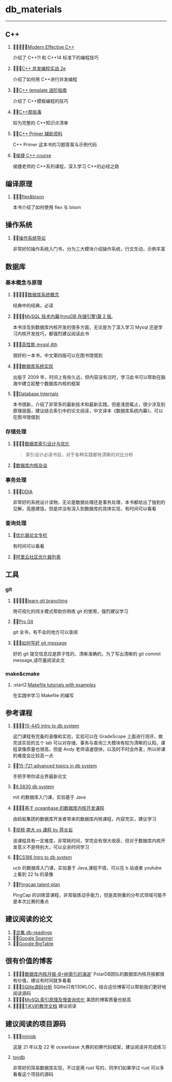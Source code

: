 # db_materials

---

## C++

1. :star2::star2::star2::star2::star2:[Modern Effective C++](https://cntransgroup.github.io/EffectiveModernCppChinese/)

    介绍了 C++11 和 C++14 标准下的编程技巧

2. :star2::star2::star2:[C++ 并发编程实战 2e](https://github.com/ZhouZhaoJi/Library/blob/master/Programming/C++%E5%B9%B6%E5%8F%91%E7%BC%96%E7%A8%8B%E5%AE%9E%E6%88%98.pdf)

    介绍了如何用 C++进行并发编程

3. :star2::star2:[C++ template 进阶指南](https://github.com/wuye9036/CppTemplateTutorial)

    介绍了 C++模板编程的技巧

4. :star2::star2:[C++那些事](https://github.com/Light-City/CPlusPlusThings)

    较为完整的 C++知识点清单

5. :star2::star2:[C++ Primer 辅助资料](https://github.com/applenob/Cpp_Primer_Practice)

    C++ Primer 这本书的习题答案与示例代码

6. :star2:[侯捷 C++ course](https://github.com/ZachL1/Bilibili-plus)

    侯捷老师的 C++系列课程，深入学习 C++的必经之路



## 编译原理

1. :star2::star2::star2:[flex&bison](https://github.com/owenramber1989/db_materials/blob/main/compiler/flex__bison.pdf)

    本书介绍了如何使用 flex 与 bison



## 操作系统

1. :star2::star2:[操作系统导论](https://github.com/gsZhiZunBao/e-books/blob/main/%E6%93%8D%E4%BD%9C%E7%B3%BB%E7%BB%9F%E5%AF%BC%E8%AE%BA.pdf)

    非常好的操作系统入门书，分为三大模块介绍操作系统，行文生动，示例丰富



## 数据库

### 基本概念与原理

1. :star2::star2::star2::star2::star2:[数据库系统概念](https://github.com/Sorosliu1029/Database-Systems/blob/master/Database-System-Concepts-7th-Edition.pdf)

    经典中的经典，必读

2. :star2::star2::star2::star2:[MySQL 技术内幕(InnoDB 存储引擎)第 2 版.](<https://github.com/wususu/effective-resourses/blob/master/%E6%95%B0%E6%8D%AE%E5%BA%93/MySQL%E6%8A%80%E6%9C%AF%E5%86%85%E5%B9%95(InnoDB%E5%AD%98%E5%82%A8%E5%BC%95%E6%93%8E)%E7%AC%AC2%E7%89%88.pdf>)

    本书涉及到数据库内核开发的很多方面，无论是为了深入学习 Mysql 还是学习内核开发技巧，都强烈建议阅读此书

3. :star2::star2::star2:[高性能 mysql 4th](<https://github.com/owenramber1989/db_materials/blob/main/database/High%20Performance%20MySQL%20Proven%20Strategies%20for%20Operating%20at%20Scale%2C%204th%20Edition%20(Silvia%20Botros%2C%20Jeremy%20Tinley)%20(Z-Library).pdf>)

    很好的一本书，中文第四版可以在图书馆借到

4. :star2::star2::star2:[数据库系统实现](http://cdn.lxqnsys.com/%E6%95%B0%E6%8D%AE%E5%BA%93%E7%B3%BB%E7%BB%9F%E5%AE%9E%E7%8E%B0%EF%BC%88%E7%AC%AC%E4%BA%8C%E7%89%88%EF%BC%89.pdf)

    出版于 2009 年，时间上有些久远，但内容没有过时，学习此书可以帮助在脑海中建立起整个数据库内核的框架

5. :star2::star2:[Database Internals](https://github.com/G33kzD3n/Catalogue/blob/master/Database%20Internals.pdf)

    本书很新，介绍了非常多的最新技术和最新实践，但是浅尝辄止，很少涉及到原理层面，建议结合索引中的论文阅读，中文译本《数据库系统内幕》，可以在图书馆借到

### 存储处理

1. :star2::star2::star2::star2:[数据库索引设计与优化](https://github.com/woooowen/iBooks/blob/master/Mysql/%E6%95%B0%E6%8D%AE%E5%BA%93%E7%B4%A2%E5%BC%95%E8%AE%BE%E8%AE%A1%E4%B8%8E%E4%BC%98%E5%8C%96.pdf)

   > 索引设计必读书目，对于各种实践都有清晰的对比分析

2. :star2:[数据库内核杂谈](https://www.infoq.cn/article/spfiSuFZENC6UtrftSDD)

### 事务处理

1. :star2::star2::star2:[DDIA](http://ddia.vonng.com/#/preface)

    非常好的系统设计读物，无论是数据处理还是事务处理，本书都给出了独到的见解，高屋建瓴，但是并没有深入到数据库的具体实现，有时间可以看看

### 查询处理

1. :star2:[优化器论文专栏](https://www.zhihu.com/column/c_1364661018229141504)

    有时间可以看看

2. :star2:[阿里云社区优化器列表](https://www.zhihu.com/column/c_1364661018229141504)



## 工具

### git

1. :star2::star2::star2::star2::star2:[learn git branching](https://learngitbranching.js.org/)

    用可视化的闯关模式帮助你熟练 git 的使用，强烈建议学习

2. :star2::star2:[Pro Git](https://git-scm.com/book/zh/v2)

    git 全书，有不会的地方可以查阅

3. :star2::star2::star2:[如何写好 git message](https://www.freecodecamp.org/news/how-to-write-better-git-commit-messages/)

    好的 git 提交信息应是原子性的、清晰准确的，为了写出清晰的 git commit message,请尽量阅读此文

### make&cmake

1. :start2:[Makefile tutorials with examples](https://makefiletutorial.com/)

    在实践中学习 Makefile 的编写



## 参考课程

1. :star2::star2::star2::star2:[15-445 intro to db system](https://15445.courses.cs.cmu.edu/spring2023/)

    这门课程有完备的录像和实验，实验可以在 GradeScope 上面进行测评，做完该实验的五个 lab 可以对存储、事务与查询三大模块有较为清晰的认知。课程录像质量也很高，但是 Andy 老师语速很快，以及时不时会炸麦，所以听课的难度会比较高一点

2. :star2::star2:[15-721 advanced topics in db system](https://15721.courses.cs.cmu.edu/spring2023/)

    手把手带你读业界最新论文

3. :star2:[6.5830 db system](http://dsg.csail.mit.edu/6.5830/assign.php)

    mit 的数据库入门课，实验基于 Java

4. :star2::star2::star2::star2:[基于 oceanbase 的数据库内核开发课程](https://open.oceanbase.com/activities/4921877?q=%E5%AE%9E%E6%88%98%E6%95%99%E7%A8%8B&scope=activity)

    由蚂蚁集团的数据库开发者带来的数据库内核课程，内容充实，建议学习

5. :star2:[视频 南大 os 课程 by 蒋炎岩](https://space.bilibili.com/202224425/channel/collectiondetail?sid=1116786)

    该课程具有一定难度，非常耗时间，学完会有很大收获，但对于数据库内核开发意义不是特别大，可以业余时间学习

6. :star2::star2:[CS186 Intro to db system](https://cs186berkeley.net/)

    ucb 的数据库入门课，实验基于 Java,课程不错，可以在 b 站或者 youtube 上看到 22 fa 的录像

7. :star2::star2:[Pingcap talent-plan](https://github.com/pingcap/talent-plan)

    PingCap 的训练营课程，非常锻炼动手能力，但是其侧重的分布式领域可能不是本次比赛的重点



## 建议阅读的论文

1. :star2:[合集 db-readings](https://github.com/rxin/db-readings)
2. :star2::star2:[Google Spanner](https://static.googleusercontent.com/media/research.google.com/en//archive/spanner-osdi2012.pdf)
3. :star2::star2:[Google BigTable](https://static.googleusercontent.com/media/research.google.com/en//archive/bigtable-osdi06.pdf)

## 很有价值的博客

1. :star2::star2::star2::star2:[数据库内核月报-B+树索引的演进](https://www.bookstack.cn/read/aliyun-rds-core/aa131d04150a2a21.md)'
   PolarDB团队的数据库内核月报都很有价值，建议有时间就多看看
2. :star2::star2::star2:[SQlite源码分析](https://huili.github.io/index.html)
   SQlite只有130KLOC，结合这份博客可以帮助我们更好地阅读源码
3. :star2::star2::star2::star2:[MySQL索引原理及慢查询优化](https://tech.meituan.com/2014/06/30/mysql-index.html)
   美团的博客质量也挺高
4. :star2::star2::star2::star2:[TiKV的教学文档](https://tikv.github.io/deep-dive-tikv/overview/introduction.html#introduction)
   建议阅读
   
## 建议阅读的项目源码

1. :star2::star2::star2:[miniob](https://github.com/oceanbase/miniob.git)

    这是 21 年以及 22 年 oceanbase 大赛的初赛代码框架，建议阅读并完成练习

2. [toydb](https://github.com/erikgrinaker/toydb)

    非常好的简易数据库实现，不过是用 rust 写的，同学们如果学过 rust 可以多看看这个项目的源码
